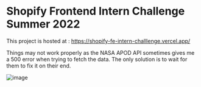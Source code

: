# Shopify Frontend Intern Challenge Summer 2022

This project is hosted at : https://shopify-fe-intern-challlenge.vercel.app/

Things may not work properly as the NASA APOD API sometimes gives me a 500 error when trying to fetch the data. The only solution is to wait for them to fix it on their end.

![image](https://user-images.githubusercontent.com/79618101/151715078-d5e0c1d9-d77a-4431-91e5-2a7f055803a0.png)
